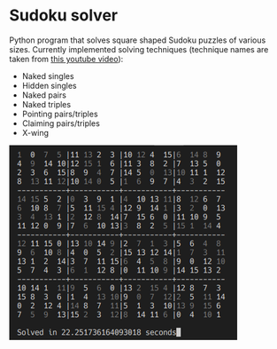 # Sudoku solver

Python program that solves square shaped Sudoku puzzles of various sizes. Currently implemented solving techniques (technique names are taken from [this youtube video](https://youtu.be/b123EURtu3I?t=41)):
- Naked singles
- Hidden singles
- Naked pairs
- Naked triples
- Pointing pairs/triples
- Claiming pairs/triples
- X-wing

![Screenshot](https://github.com/zukaitis/sudoku-solver/blob/master/screenshot.png)

